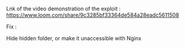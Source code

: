 Lnk of the video demonstration of the exploit :
https://www.loom.com/share/9c3285bf33364de584a28eadc5611508

Fix : 

Hide hidden folder, or make it unaccessible with Nginx
